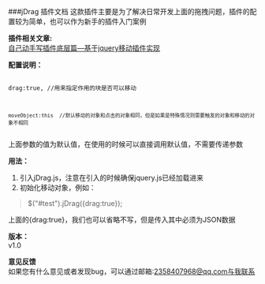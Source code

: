 ###jDrag 插件文档
这款插件主要是为了解决日常开发上面的拖拽问题，插件的配置较为简单，也可以作为新手的插件入门案例
  
<b>插件相关文章:</b>    
[自己动手写插件底层篇—基于jquery移动插件实现](http://www.cnblogs.com/st-leslie/p/6002148.html)  

<b>配置说明：</b>  
<code>    
	drag:true,    //用来指定作用的块是否可以移动   
    
	moveObject:this  //默认移动的对象和点击的对象相同，但是如果是特殊情况则需要触发的对象和移动的对象不相同  
  	
</code>  
上面参数的值为默认值，在使用的时候可以直接调用默认值，不需要传递参数

<b>用法：</b>  
1. 引入jDrag.js，注意在引入的时候确保jquery.js已经加载进来  
2. 初始化移动对象，例如：
> $("#test").jDrag({drag:true});  
  
上面的{drag:true}，我们也可以省略不写，但是传入其中必须为JSON数据   
  
<b>版本：</b>  
v1.0  
  
<b>意见反馈</B>  
如果您有什么意见或者发现bug，可以通过邮箱:2358407968@qq.com与我联系

